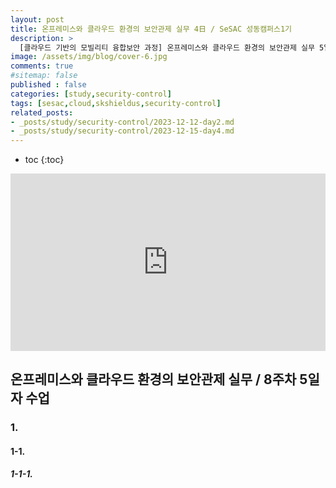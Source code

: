 ```yaml
---
layout: post
title: 온프레미스와 클라우드 환경의 보안관제 실무 4日 / SeSAC 성동캠퍼스1기
description: >
  [클라우드 기반의 모빌리티 융합보안 과정] 온프레미스와 클라우드 환경의 보안관제 실무 5일차 수업입니다. 
image: /assets/img/blog/cover-6.jpg
comments: true
#sitemap: false
published : false
categories: [study,security-control]
tags: [sesac,cloud,skshieldus,security-control]
related_posts:
- _posts/study/security-control/2023-12-12-day2.md
- _posts/study/security-control/2023-12-15-day4.md
---
```

* toc
{:toc}

<style>.embed-container { position: relative; padding-bottom: 56.25%; height: 0; overflow: hidden; max-width: 100%; } .embed-container iframe, .embed-container object, .embed-container embed { position: absolute; top: 0; left: 0; width: 100%; height: 100%; }</style><div class='embed-container'><iframe src='https://www.youtube.com/embed/' frameborder='0' allowfullscreen></iframe></div>


## 온프레미스와 클라우드 환경의 보안관제 실무 / 8주차 5일자 수업

### 1. 

#### 1-1. 

##### 1-1-1. 

